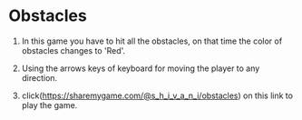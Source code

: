 # Obstacles 
1) In this game you have to hit all the obstacles, on that time the color of obstacles changes to 'Red'.
2) Using the arrows keys of keyboard for moving the player to any direction.

3) click(https://sharemygame.com/@s_h_i_v_a_n_i/obstacles) on this link to play the game.
